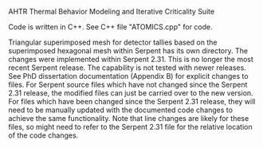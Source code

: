 AHTR Thermal Behavior Modeling and Iterative Criticality Suite

Code is written in C++. See C++ file "ATOMICS.cpp" for code.

Triangular superimposed mesh for detector tallies based on the superimposed hexagonal mesh within Serpent has its own directory. The changes were implemented within Serpent 2.31. This is no longer the most recent Serpent release. The capability is not tested with newer releases. See PhD dissertation documentation (Appendix B) for explicit changes to files. For Serpent source files which have not changed since the Serpent 2.31 release, the modified files can just be carried over to the new version. For files which have been changed since the Serpent 2.31 release, they will need to be manually updated with the documented code changes to achieve the same functionality. Note that line changes are likely for these files, so might need to refer to the Serpent 2.31 file for the relative location of the code changes.
